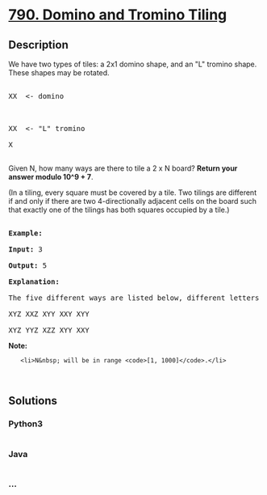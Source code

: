 # [790. Domino and Tromino Tiling](https://leetcode.com/problems/domino-and-tromino-tiling)

## Description
<p>We have two types of tiles: a 2x1 domino shape, and an &quot;L&quot; tromino shape. These shapes may be rotated.</p>



<pre>

XX  &lt;- domino



XX  &lt;- &quot;L&quot; tromino

X

</pre>



<p>Given N, how many ways are there to tile a 2 x N board? <strong>Return your answer modulo 10^9 + 7</strong>.</p>



<p>(In a tiling, every square must be covered by a tile. Two tilings are different if and only if there are two 4-directionally adjacent cells on the board such that exactly one of the tilings has both squares occupied by a tile.)</p>





<pre>

<strong>Example:</strong>

<strong>Input:</strong> 3

<strong>Output:</strong> 5

<strong>Explanation:</strong> 

The five different ways are listed below, different letters indicates different tiles:

XYZ XXZ XYY XXY XYY

XYZ YYZ XZZ XYY XXY</pre>



<p><strong>Note:</strong></p>



<ul>

	<li>N&nbsp; will be in range <code>[1, 1000]</code>.</li>

</ul>



<p>&nbsp;</p>




## Solutions


<!-- tabs:start -->

### **Python3**

```python

```

### **Java**

```java

```

### **...**
```

```

<!-- tabs:end -->